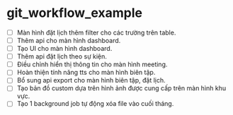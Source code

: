# git_workflow_example

- [ ] Màn hình đặt lịch thêm filter cho các trường trên table.
- [ ] Thêm api cho màn hình dashboard.
- [ ] Tạo UI cho màn hình dashboard.
- [ ] Thêm api đặt lịch theo sự kiện.
- [ ] Điều chỉnh hiển thị thông tin cho màn hình meeting.
- [ ] Hoàn thiện tính năng tts cho màn hình biên tập.
- [ ] Bổ sung api export cho màn hình biên tập, đặt lịch.
- [ ] Tạo bản đồ custom dựa trên hình ảnh được cung cấp trên màn hình khu vực.
- [ ] Tạo 1 background job tự động xóa file vào cuối tháng.
